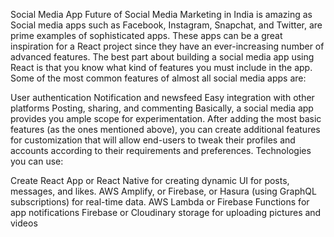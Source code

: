 Social Media App
Future of Social Media Marketing in India is amazing as Social media apps such as Facebook, Instagram, Snapchat, and Twitter, are prime examples of sophisticated apps. These apps can be a great inspiration for a React project since they have an ever-increasing number of advanced features. The best part about building a social media app using React is that you know what kind of features you must include in the app. Some of the most common features of almost all social media apps are: 

User authentication
Notification and newsfeed
Easy integration with other platforms
Posting, sharing, and commenting
Basically, a social media app provides you ample scope for experimentation. After adding the most basic features (as the ones mentioned above), you can create additional features for customization that will allow end-users to tweak their profiles and accounts according to their requirements and preferences. 
Technologies you can use: 

Create React App or React Native for creating dynamic UI for posts, messages, and likes.
AWS Amplify, or Firebase, or Hasura (using GraphQL subscriptions) for real-time data. 
AWS Lambda or Firebase Functions for app notifications
Firebase or Cloudinary storage for uploading pictures and videos